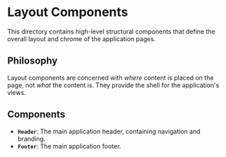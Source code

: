 # Layout Components

This directory contains high-level structural components that define the overall layout and chrome of the application pages.

## Philosophy

Layout components are concerned with *where* content is placed on the page, not *what* the content is. They provide the shell for the application's views.

## Components

-   **`Header`**: The main application header, containing navigation and branding.
-   **`Footer`**: The main application footer.
